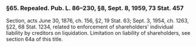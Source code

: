 ### §65. Repealed. Pub. L. 86–230, §8, Sept. 8, 1959, 73 Stat. 457 ###

Section, acts June 30, 1876, ch. 156, §2, 19 Stat. 63; Sept. 3, 1954, ch. 1263, §22, 68 Stat. 1234, related to enforcement of shareholders' individual liability by creditors on liquidation. Limitation on liability of shareholders, see section 64a of this title.